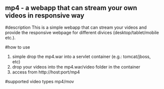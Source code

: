 ## mp4 - a webapp that can stream your own videos in responsive way

#description
This is a simple webapp that can stream your videos and provide the responsive webpage for different divices (desktop/tablet/mobile etc.).

#how to use
1. simple drop the mp4.war into a servlet container (e.g.: tomcat/jboss, etc)
2. drop your videos into the mp4.war/video folder in the container
3. access from http://host:port/mp4

#supported video types
mp4/mov

